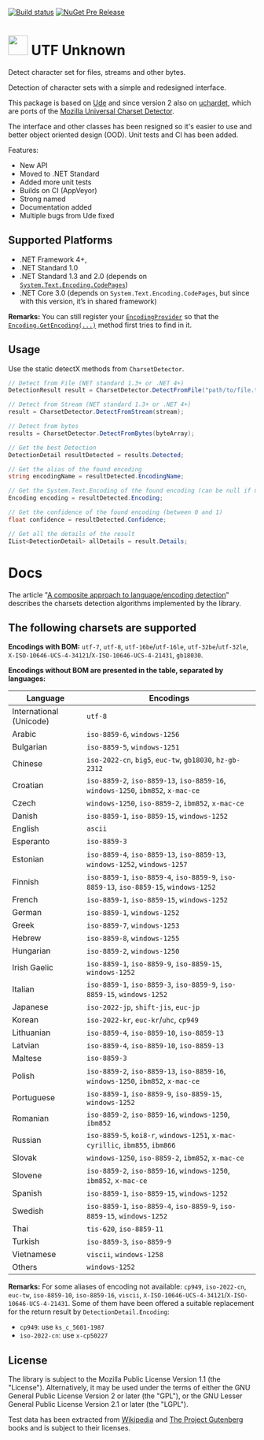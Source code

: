 [![Build status](https://ci.appveyor.com/api/projects/status/xr59ab52cav8vuph/branch/master?svg=true)](https://ci.appveyor.com/project/304NotModified/utf-unknown/branch/master)
[![NuGet Pre Release](https://img.shields.io/nuget/vpre/UTF.Unknown.svg)](https://www.nuget.org/packages/UTF.Unknown/)

<!--
[![codecov.io](https://codecov.io/github/UniversalCharsetDetector/ude/coverage.svg?branch=master)](https://codecov.io/github/UniversalCharsetDetector/ude?branch=master)
-->

<h1><img src="https://raw.githubusercontent.com/CharsetDetector/UTF-unknown/master/logo.png" width="40" height="40" /> UTF Unknown </h1>



Detect character set for files, streams and other bytes.

Detection of character sets with a simple and redesigned interface.

This package is based on [Ude](https://github.com/errepi/ude) and since version 2 also on [uchardet](https://gitlab.freedesktop.org/uchardet/uchardet),
which are ports of the [Mozilla Universal Charset Detector](https://mxr.mozilla.org/mozilla/source/extensions/universalchardet/).

The interface and other classes has been resigned so it's easier to use and better object oriented design (OOD). Unit tests and CI has been added.

Features:

- New API
- Moved to .NET Standard
- Added more unit tests
- Builds on CI (AppVeyor)
- Strong named
- Documentation added
- Multiple bugs from Ude fixed

## Supported Platforms

- .NET Framework 4+,
- .NET Standard 1.0
- .NET Standard 1.3 and 2.0 (depends on [`System.Text.Encoding.CodePages`](https://www.nuget.org/packages/System.Text.Encoding.CodePages))
- .NET Core 3.0 (depends on `System.Text.Encoding.CodePages`, but since with this version, it’s in shared framework)

__Remarks:__
You can still register your [`EncodingProvider`](https://docs.microsoft.com/ru-ru/dotnet/api/system.text.encodingprovider) so that the  [`Encoding.GetEncoding(...)`](https://docs.microsoft.com/en-us/dotnet/api/system.text.encoding.getencoding?view=netcore-3.0) method first tries to find in it.

## Usage

Use the static detectX methods from `CharsetDetector`.

```c#
// Detect from File (NET standard 1.3+ or .NET 4+)
DetectionResult result = CharsetDetector.DetectFromFile("path/to/file.txt"); // or pass FileInfo

// Detect from Stream (NET standard 1.3+ or .NET 4+)
result = CharsetDetector.DetectFromStream(stream);

// Detect from bytes
results = CharsetDetector.DetectFromBytes(byteArray);

// Get the best Detection
DetectionDetail resultDetected = results.Detected;

// Get the alias of the found encoding
string encodingName = resultDetected.EncodingName;

// Get the System.Text.Encoding of the found encoding (can be null if not available)
Encoding encoding = resultDetected.Encoding;

// Get the confidence of the found encoding (between 0 and 1)
float confidence = resultDetected.Confidence;

// Get all the details of the result
IList<DetectionDetail> allDetails = result.Details;
```

# Docs

The article "[A composite approach to language/encoding detection](https://www-archive.mozilla.org/projects/intl/UniversalCharsetDetection.html)" describes the charsets detection algorithms implemented by the library.

## The following charsets are supported

__Encodings with BOM:__ `utf-7`, `utf-8`, `utf-16be`/`utf-16le`, `utf-32be`/`utf-32le`, `X-ISO-10646-UCS-4-34121`/`X-ISO-10646-UCS-4-21431`, `gb18030`.

__Encodings without BOM are presented in the table, separated by languages:__

|         Language        |  Encodings                                                                             |
|-------------------------|----------------------------------------------------------------------------------------|
| International (Unicode) | `utf-8`                                                                                |
| Arabic                  | `iso-8859-6`, `windows-1256`                                                           |
| Bulgarian               | `iso-8859-5`, `windows-1251`                                                           |
| Chinese                 | `iso-2022-cn`, `big5`, `euc-tw`, `gb18030`, `hz-gb-2312`                               |
| Croatian                | `iso-8859-2`, `iso-8859-13`, `iso-8859-16`, `windows-1250`, `ibm852`, `x-mac-ce`       |
| Czech                   | `windows-1250`, `iso-8859-2`, `ibm852`, `x-mac-ce`                                     |
| Danish                  | `iso-8859-1`, `iso-8859-15`, `windows-1252`                                            |
| English                 | `ascii`                                                                                |
| Esperanto               | `iso-8859-3`                                                                           |
| Estonian                | `iso-8859-4`, `iso-8859-13`, `iso-8859-13`, `windows-1252`, `windows-1257`             |
| Finnish                 | `iso-8859-1`, `iso-8859-4`, `iso-8859-9`, `iso-8859-13`, `iso-8859-15`, `windows-1252` |
| French                  | `iso-8859-1`, `iso-8859-15`, `windows-1252`                                            |
| German                  | `iso-8859-1`, `windows-1252`                                                           |
| Greek                   | `iso-8859-7`, `windows-1253`                                                           |
| Hebrew                  | `iso-8859-8`, `windows-1255`                                                           |
| Hungarian               | `iso-8859-2`, `windows-1250`                                                           |
| Irish Gaelic            | `iso-8859-1`, `iso-8859-9`, `iso-8859-15`, `windows-1252`                              |
| Italian                 | `iso-8859-1`, `iso-8859-3`, `iso-8859-9`, `iso-8859-15`, `windows-1252`                |
| Japanese                | `iso-2022-jp`, `shift-jis`, `euc-jp`                                                   |
| Korean                  | `iso-2022-kr`, `euc-kr`/`uhc`, `cp949`                                                 |
| Lithuanian              | `iso-8859-4`, `iso-8859-10`, `iso-8859-13`                                             |
| Latvian                 | `iso-8859-4`, `iso-8859-10`, `iso-8859-13`                                             |
| Maltese                 | `iso-8859-3`                                                                           |
| Polish                  | `iso-8859-2`, `iso-8859-13`, `iso-8859-16`, `windows-1250`, `ibm852`, `x-mac-ce`       |
| Portuguese              | `iso-8859-1`, `iso-8859-9`, `iso-8859-15`, `windows-1252`                              |
| Romanian                | `iso-8859-2`, `iso-8859-16`, `windows-1250`, `ibm852`                                  |
| Russian                 | `iso-8859-5`, `koi8-r`, `windows-1251`, `x-mac-cyrillic`, `ibm855`, `ibm866`           |
| Slovak                  | `windows-1250`, `iso-8859-2`, `ibm852`, `x-mac-ce`                                     |
| Slovene                 | `iso-8859-2`, `iso-8859-16`, `windows-1250`, `ibm852`, `x-mac-ce`                      |
| Spanish                 | `iso-8859-1`, `iso-8859-15`, `windows-1252`                                            |
| Swedish                 | `iso-8859-1`, `iso-8859-4`, `iso-8859-9`, `iso-8859-15`, `windows-1252`                |
| Thai                    | `tis-620`, `iso-8859-11`                                                               |
| Turkish                 | `iso-8859-3`, `iso-8859-9`                                                             |
| Vietnamese              | `viscii`, `windows-1258`                                                               |
| Others                  | `windows-1252`                                                                         |

</details>

__Remarks:__
For some aliases of encoding not available: `cp949`, `iso-2022-cn`, `euc-tw`, `iso-8859-10`, `iso-8859-16`, `viscii`, `X-ISO-10646-UCS-4-34121`/`X-ISO-10646-UCS-4-21431`. Some of them have been offered a suitable replacement for the return result by  `DetectionDetail.Encoding`:
- `cp949`: use `ks_c_5601-1987`
- `iso-2022-cn`: use `x-cp50227`

## License

The library is subject to the Mozilla Public License Version 1.1 (the "License"). Alternatively, it may be used under the terms of either the GNU General Public License Version 2 or later (the "GPL"), or the GNU Lesser General Public License Version 2.1 or later (the "LGPL").

Test data has been extracted from [Wikipedia](https://wikipedia.org) and [The Project Gutenberg](https://www.gutenberg.org/) books and is subject to their licenses.
